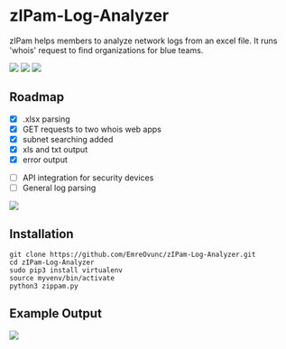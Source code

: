 # zIPam-Log-Analyzer
zIPam helps members to analyze network logs from an excel file. It runs 'whois' request to find organizations for blue teams.

[![](https://img.shields.io/github/issues/EmreOvunc/zIPam-Log-Analyzer)](https://github.com/EmreOvunc/zIPam-Log-Analyzer/issues)
[![](https://img.shields.io/github/stars/EmreOvunc/zIPam-Log-Analyzer)](https://github.com/EmreOvunc/zIPam-Log-Analyzer/stargazers)
[![](https://img.shields.io/github/forks/EmreOvunc/zIPam-Log-Analyzer)](https://github.com/EmreOvunc/zIPam-Log-Analyzer/network/members)

## Roadmap
+ [x] .xlsx parsing
+ [x] GET requests to two whois web apps
+ [x] subnet searching added
+ [x] xls and txt output 
+ [x] error output 
- [ ] API integration for security devices
- [ ] General log parsing

![](https://emreovunc.com/projects/harry_parser.jpg)

## Installation
```
git clone https://github.com/EmreOvunc/zIPam-Log-Analyzer.git
cd zIPam-Log-Analyzer
sudo pip3 install virtualenv
source myvenv/bin/activate
python3 zippam.py
```

## Example Output
![](https://emreovunc.com/projects/zippam_console.png)
